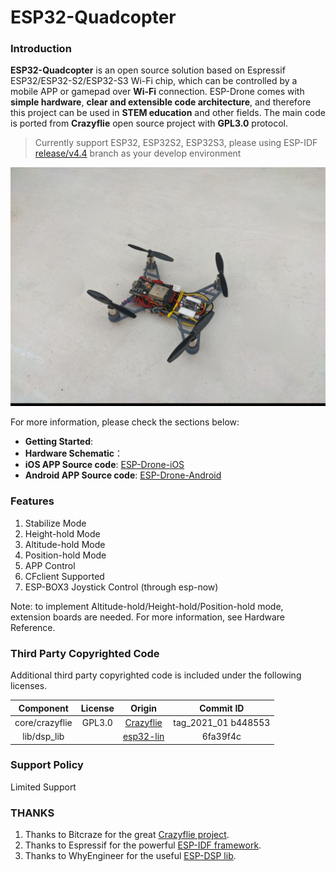 # ESP32-Quadcopter


### Introduction

**ESP32-Quadcopter** is an open source solution based on Espressif ESP32/ESP32-S2/ESP32-S3 Wi-Fi chip, which can be controlled by a mobile APP or gamepad over **Wi-Fi** connection. ESP-Drone comes with **simple hardware**, **clear and extensible code architecture**, and therefore this project can be used in **STEM education** and other fields. The main code is ported from **Crazyflie** open source project with **GPL3.0** protocol.

> Currently support ESP32, ESP32S2, ESP32S3, please using ESP-IDF [release/v4.4](https://docs.espressif.com/projects/esp-idf/en/release-v4.4/esp32/get-started/index.html) branch as your develop environment

![ESP-Drone](./pics/drone1.jpg)

For more information, please check the sections below:
* **Getting Started**: 
* **Hardware Schematic**：
* **iOS APP Source code**: [ESP-Drone-iOS](https://github.com/EspressifApps/ESP-Drone-iOS)
* **Android APP Source code**: [ESP-Drone-Android](https://github.com/EspressifApps/ESP-Drone-Android)

### Features

1. Stabilize Mode
2. Height-hold Mode
3. Altitude-hold Mode
4. Position-hold Mode
5. APP Control
6. CFclient Supported
7. ESP-BOX3 Joystick Control (through esp-now)

Note: to implement Altitude-hold/Height-hold/Position-hold mode, extension boards are needed. For more information, see Hardware Reference. 

### Third Party Copyrighted Code

Additional third party copyrighted code is included under the following licenses.

| Component | License | Origin |Commit ID |
| :---:  | :---: | :---: |:---: |
| core/crazyflie | GPL3.0  |[Crazyflie](https://github.com/bitcraze/crazyflie-firmware) |tag_2021_01 b448553|
| lib/dsp_lib |  | [esp32-lin](https://github.com/whyengineer/esp32-lin/tree/master/components/dsp_lib) |6fa39f4c|

### Support Policy

Limited Support

### THANKS

1. Thanks to Bitcraze for the great [Crazyflie project](https://www.bitcraze.io/%20).
2. Thanks to Espressif for the powerful [ESP-IDF framework](https://docs.espressif.com/projects/esp-idf/en/latest/esp32s2/get-started/index.html).
3. Thanks to WhyEngineer for the useful [ESP-DSP lib](https://github.com/whyengineer/esp32-lin/tree/master/components/dsp_lib).


